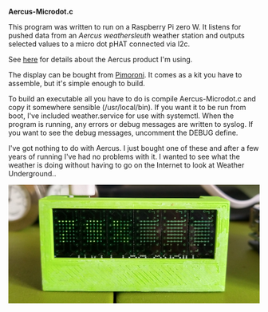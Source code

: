 **Aercus-Microdot.c** 

This program was written to run on a Raspberry Pi zero W. It listens for pushed data from an *Aercus weathersleuth* weather station and outputs selected values to a micro dot pHAT connected via I2c.

See [here](http://www.aercusinstruments.com/aercus-instruments-weathersleuth-professional-ip-weather-station-with-direct-real-time-internet-monitoring/ "In the UK you can buy them from a company called Greenfrog Scientific") for details about the Aercus product I'm using.

The display can be bought from [Pimoroni](https://shop.pimoroni.com "Micro Dot pHAT"). It comes as a kit you have to assemble, but it's simple enough to build.

To build an executable all you have to do is compile Aercus-Microdot.c and copy it somewhere sensible (/usr/local/bin).
If you want it to be run from boot, I've included weather.service for use with systemctl. When the program is running, any
errors or debug messages are written to syslog. If you want to see the debug messages, uncomment the DEBUG define.

I've got nothing to do with Aercus. I just bought one of these and after a few years of running I've had no problems with it. 
I wanted to see what the weather is doing without having to go on the Internet to look at Weather Underground..

  ![](https://github.com/wicked-rainman/wicked-rainman.github.io/blob/master/pictures/mdot.png "Yes, it looks a bit pants, but a: I've got a cheap 3d printer, b: I didn't clean it before I took the picture, c: The camera on my phone is too good at close-ups and lastly, d: I'm not sure I actually care")
